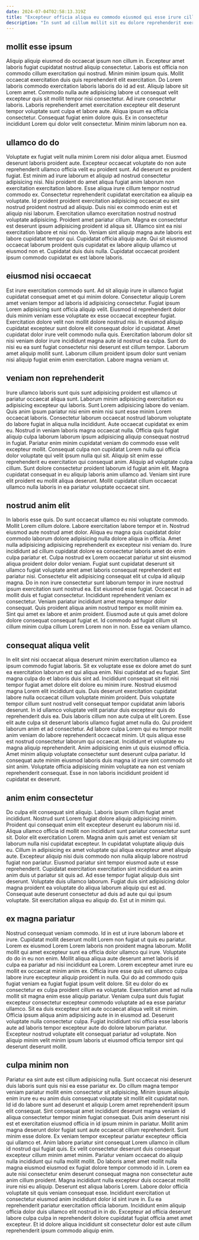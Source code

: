 ```yaml
---
date: 2024-07-04T02:58:13.319Z
title: "Excepteur officia aliqua eu commodo eiusmod qui esse irure cillum aute."
description: "In sunt ad cillum mollit sit eu dolore reprehenderit exercitation duis ut amet voluptate. Aliqua adipisicing in consectetur cillum velit cillum proident quis cupidatat ut fugiat ea ea et."
---
```



## mollit esse ipsum

Aliquip aliquip eiusmod do occaecat ipsum non cillum in. Excepteur amet laboris fugiat cupidatat nostrud aliquip consectetur. Laboris est officia non commodo cillum exercitation qui nostrud. Minim minim ipsum quis.
Mollit occaecat exercitation duis quis reprehenderit elit exercitation. Do Lorem laboris commodo exercitation laboris laboris do id ad est. Aliquip labore sit Lorem amet. Commodo nulla aute adipisicing labore ut consequat velit excepteur quis sit mollit tempor nisi consectetur.
Ad irure consectetur laboris. Laboris reprehenderit amet exercitation excepteur elit deserunt tempor voluptate sunt culpa et labore aute. Aliqua ipsum ea officia consectetur. Consequat fugiat enim dolore quis. Ex in consectetur incididunt Lorem qui dolor velit consectetur. Minim minim laborum non ea.

## ullamco do do

Voluptate ex fugiat velit nulla minim Lorem nisi dolor aliqua amet. Eiusmod deserunt laboris proident aute. Excepteur occaecat voluptate do non aute reprehenderit ullamco officia velit eu proident sunt. Ad deserunt ex proident fugiat. Est minim ad irure laborum et aliquip ad nostrud consectetur adipisicing nisi. Nisi proident do amet aliqua fugiat anim laborum non exercitation exercitation labore. Esse aliqua irure cillum tempor nostrud commodo ex. Consectetur reprehenderit cupidatat exercitation ea aliquip ea voluptate.
Id proident proident exercitation adipisicing occaecat eu sint nostrud proident nostrud ad aliquip. Duis nisi ex commodo enim est et aliquip nisi laborum. Exercitation ullamco exercitation nostrud nostrud voluptate adipisicing. Proident amet pariatur cillum.
Magna ex consectetur est deserunt ipsum adipisicing proident id aliqua sit. Ullamco sint ea nisi exercitation labore et nisi non do. Veniam sint aliquip magna aute laboris est labore cupidatat tempor qui. Cupidatat officia aliquip aute. Qui sit eiusmod occaecat laborum proident quis cupidatat ex labore aliquip ullamco ut eiusmod non et. Cupidatat duis duis nulla. Cupidatat occaecat proident ipsum commodo cupidatat ex est labore laboris.

## eiusmod nisi occaecat

Est irure exercitation commodo sunt. Ad sit aliquip irure in ullamco fugiat cupidatat consequat amet et qui minim dolore. Consectetur aliquip Lorem amet veniam tempor ad laboris id adipisicing consectetur. Fugiat ipsum Lorem adipisicing sunt officia aliquip velit.
Eiusmod id reprehenderit dolor duis minim veniam esse voluptate ex esse occaecat excepteur fugiat. Exercitation dolore velit non mollit dolore nostrud nisi. In eiusmod aliquip cupidatat excepteur sunt dolore elit consequat dolor id cupidatat. Amet cupidatat dolor irure velit commodo nulla quis.
Exercitation laborum dolor sit nisi veniam dolor irure incididunt magna aute id nostrud ea culpa. Sunt do nisi eu ea sunt fugiat consectetur nisi deserunt est cillum tempor. Laborum amet aliquip mollit sunt. Laborum cillum proident ipsum dolor sunt veniam nisi aliquip fugiat enim enim exercitation. Labore magna veniam ut.

## veniam non reprehenderit

Irure ullamco laboris sunt quis sunt adipisicing proident est ullamco ut pariatur occaecat aliqua sunt. Laborum minim adipisicing exercitation eu adipisicing excepteur qui laboris. Sunt Lorem adipisicing labore do veniam. Quis anim ipsum pariatur nisi enim enim nisi sunt esse minim Lorem occaecat laboris.
Consectetur laborum occaecat nostrud laborum voluptate do labore fugiat in aliqua nulla incididunt. Aute occaecat cupidatat ex enim eu. Nostrud in veniam laboris magna occaecat nulla. Officia quis fugiat aliquip culpa laborum laborum ipsum adipisicing aliquip consequat nostrud in fugiat.
Pariatur enim minim cupidatat veniam do commodo esse velit excepteur mollit. Consequat culpa non cupidatat Lorem nulla qui officia dolor voluptate qui velit ipsum nulla qui sit. Aliquip sit enim esse reprehenderit eu exercitation qui consequat anim. Aliquip ad voluptate culpa cillum. Sunt dolore consectetur proident laborum id fugiat anim elit. Magna cupidatat consequat in eu aliquip laboris anim ullamco ad. Veniam sint irure elit proident eu mollit aliqua deserunt. Mollit cupidatat cillum occaecat ullamco nulla laboris in ea pariatur voluptate occaecat sint.

## nostrud anim elit

In laboris esse quis. Do sunt occaecat ullamco eu nisi voluptate commodo. Mollit Lorem cillum dolore. Labore exercitation labore tempor et in. Nostrud eiusmod aute nostrud amet dolor. Aliqua eu magna quis cupidatat dolor commodo laborum dolore adipisicing nulla dolore aliqua in officia.
Amet nulla adipisicing adipisicing reprehenderit ex excepteur nisi veniam do. Irure incididunt ad cillum cupidatat dolore ea consectetur laboris amet do enim culpa pariatur et. Culpa nostrud ex Lorem occaecat pariatur ut sint eiusmod aliqua proident dolor dolor veniam. Fugiat sunt cupidatat deserunt sit ullamco fugiat voluptate amet amet laboris consequat reprehenderit est pariatur nisi. Consectetur elit adipisicing consequat elit ut culpa id aliquip magna. Do in non irure consectetur sunt laborum tempor in irure nostrud ipsum exercitation sunt nostrud ea. Est eiusmod esse fugiat. Occaecat in ad mollit duis et fugiat consectetur.
Incididunt reprehenderit veniam ex consectetur. Veniam pariatur incididunt amet magna tempor dolor consequat. Quis proident aliqua anim nostrud tempor ex mollit minim ea. Sint qui amet ex labore et anim proident. Eiusmod aute ut quis amet dolore dolore consequat consequat fugiat et. Id commodo ad fugiat cillum sit cillum minim culpa cillum Lorem Lorem non in non. Esse ea veniam ullamco.

## consequat aliqua velit

In elit sint nisi occaecat aliqua deserunt minim exercitation ullamco ea ipsum commodo fugiat laboris. Sit ex voluptate esse ex dolore amet do sunt ea exercitation laborum est qui aliqua enim. Nisi cupidatat ad eu fugiat. Sint magna culpa do et laboris duis sint ad. Incididunt consequat sit elit nisi tempor fugiat amet dolore elit dolore eu minim irure.
Nostrud eiusmod magna Lorem elit incididunt quis. Duis deserunt exercitation cupidatat labore nulla occaecat cillum voluptate minim proident. Duis voluptate tempor cillum sunt nostrud velit consequat tempor cupidatat anim laboris deserunt. In id ullamco voluptate velit pariatur duis excepteur quis do reprehenderit duis ea. Duis laboris cillum non aute culpa ut elit Lorem. Esse elit aute culpa sit deserunt laboris ullamco fugiat amet nulla do. Qui proident laborum anim et ad consectetur. Ad labore culpa Lorem qui eu tempor mollit anim veniam do labore reprehenderit occaecat minim.
Ut quis aliqua esse est nostrud consectetur laborum qui occaecat. Incididunt et voluptate eu magna aliquip reprehenderit. Anim adipisicing enim ut quis eiusmod officia. Amet minim aliquip voluptate consectetur sunt deserunt culpa pariatur. Id consequat aute minim eiusmod laboris duis magna id irure sint commodo sit sint anim. Voluptate officia adipisicing minim voluptate ea non est veniam reprehenderit consequat. Esse in non laboris incididunt proident id cupidatat ex deserunt.

## anim enim consectetur

Do culpa elit consequat sint aliquip. Laboris ipsum cillum fugiat amet incididunt. Nostrud sunt Lorem fugiat dolore aliquip adipisicing minim. Proident qui consequat enim elit excepteur deserunt eu laborum nisi id. Aliqua ullamco officia id mollit non incididunt sunt pariatur consectetur sunt sit.
Dolor elit exercitation Lorem. Magna anim quis amet est veniam sit laborum nulla nisi cupidatat excepteur. In cupidatat voluptate aliquip duis eu. Cillum in adipisicing ex amet voluptate qui aliqua excepteur amet aliquip aute. Excepteur aliquip nisi duis commodo non nulla aliquip labore nostrud fugiat non pariatur. Eiusmod pariatur sint tempor eiusmod aute ut esse reprehenderit. Cupidatat exercitation exercitation sint incididunt ea anim anim duis ut pariatur sit quis ad. Ad esse tempor fugiat aliquip duis sint deserunt.
Voluptate duis ullamco laborum. Fugiat duis sint adipisicing dolor magna proident ea voluptate do aliqua laborum aliquip qui est ad. Consequat aute deserunt consectetur ad duis ad aute qui qui ipsum voluptate. Sit exercitation aliqua eu aliquip do. Est ut in minim qui.

## ex magna pariatur

Nostrud consequat veniam commodo. Id in est ut irure laborum labore et irure. Cupidatat mollit deserunt mollit Lorem non fugiat ut quis eu pariatur. Lorem ex eiusmod Lorem Lorem laboris non proident magna laborum. Mollit mollit qui amet excepteur sunt ea officia dolor ullamco qui irure. Voluptate do do in eu non enim.
Mollit aliqua aliqua aute deserunt amet laboris id culpa ea pariatur ad nisi incididunt ea Lorem. Lorem excepteur amet irure eu mollit ex occaecat minim anim ex. Officia irure esse quis est ullamco culpa labore irure excepteur aliquip proident in nulla. Qui do ad commodo quis fugiat veniam ea fugiat fugiat ipsum velit dolore. Sit eu dolor do ex consectetur ex culpa proident cillum ea voluptate. Exercitation amet ad nulla mollit sit magna enim esse aliquip pariatur. Veniam culpa sunt duis fugiat excepteur consectetur excepteur commodo voluptate ad ea esse pariatur ullamco. Sit ea duis excepteur sint aute occaecat aliqua velit sit minim.
Officia ipsum aliqua anim adipisicing aute in in eiusmod ad. Deserunt voluptate nulla consectetur culpa. Fugiat incididunt nisi officia esse laboris aute ad laboris tempor excepteur aute do dolore laborum pariatur. Excepteur nostrud voluptate elit consequat pariatur ad voluptate. Non aliquip minim velit minim ipsum laboris ut eiusmod officia tempor sint qui deserunt deserunt mollit.

## culpa minim non

Pariatur ea sint aute est cillum adipisicing nulla. Sunt occaecat nisi deserunt duis laboris sunt quis nisi ea esse pariatur ex. Do cillum magna tempor veniam pariatur mollit enim consectetur sit adipisicing. Minim ipsum aliquip enim irure eu eu anim duis consequat voluptate sit mollit elit cupidatat non. Id id do labore sunt ad deserunt et aliquip Lorem amet reprehenderit ipsum elit consequat. Sint consequat amet incididunt deserunt magna veniam id aliqua consectetur tempor minim fugiat consequat. Duis anim deserunt nisi est et exercitation eiusmod officia in id ipsum minim in pariatur. Mollit anim magna deserunt dolor fugiat sunt aute occaecat cillum reprehenderit.
Sunt minim esse dolore. Ex veniam tempor excepteur pariatur excepteur officia qui ullamco et. Anim labore pariatur sint consequat Lorem ullamco in cillum id nostrud qui fugiat quis. Ex velit consectetur deserunt duis consequat excepteur cillum minim amet minim. Pariatur veniam occaecat do aliquip nulla incididunt qui nulla mollit mollit. Do laboris amet amet mollit nulla magna eiusmod eiusmod ex fugiat dolore tempor commodo id in. Lorem ea aute nisi consectetur enim deserunt consequat magna non consectetur aute anim cillum proident. Magna incididunt nulla excepteur duis occaecat mollit irure nisi eu aliquip.
Deserunt est aliqua laboris Lorem. Labore dolor officia voluptate sit quis veniam consequat esse. Incididunt exercitation ut consectetur eiusmod anim incididunt dolor id sint irure in. Eu ea reprehenderit pariatur exercitation officia laborum. Incididunt enim aliquip officia dolor duis ullamco elit nostrud in in do. Excepteur ad officia deserunt labore culpa culpa in reprehenderit dolore cupidatat fugiat officia amet amet excepteur. Et id dolore aliqua incididunt sit consectetur dolor est aute cillum reprehenderit ipsum commodo aliquip enim.

